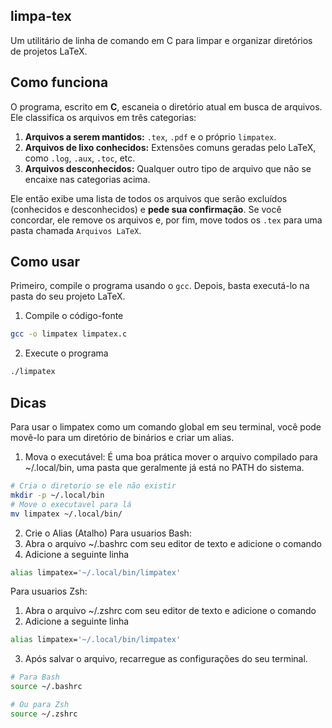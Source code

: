 ## limpa-tex
Um utilitário de linha de comando em C para limpar e organizar diretórios de projetos LaTeX.

## Como funciona
O programa, escrito em **C**, escaneia o diretório atual em busca de arquivos. Ele classifica os arquivos em três categorias:

1.  **Arquivos a serem mantidos:** `.tex`, `.pdf` e o próprio `limpatex`.
2.  **Arquivos de lixo conhecidos:** Extensões comuns geradas pelo LaTeX, como `.log`, `.aux`, `.toc`, etc.
3.  **Arquivos desconhecidos:** Qualquer outro tipo de arquivo que não se encaixe nas categorias acima.

Ele então exibe uma lista de todos os arquivos que serão excluídos (conhecidos e desconhecidos) e **pede sua confirmação**. Se você concordar, ele remove os arquivos e, por fim, move todos os `.tex` para uma pasta chamada `Arquivos LaTeX`.

## Como usar
Primeiro, compile o programa usando o `gcc`. Depois, basta executá-lo na pasta do seu projeto LaTeX.

1. Compile o código-fonte
```bash
gcc -o limpatex limpatex.c
```

2. Execute o programa
```bash
./limpatex
```

## Dicas
Para usar o limpatex como um comando global em seu terminal, você pode movê-lo para um diretório de binários e criar um alias.

1. Mova o executável:
É uma boa prática mover o arquivo compilado para ~/.local/bin, uma pasta que geralmente já está no PATH do sistema.

```bash
# Cria o diretorio se ele não existir
mkdir -p ~/.local/bin
# Move o executavel para lá
mv limpatex ~/.local/bin/
```

2. Crie o Alias (Atalho)
Para usuarios Bash:
  1. Abra o arquivo ~/.bashrc com seu editor de texto e adicione o comando
  2. Adicione a seguinte linha
  ```bash
  alias limpatex='~/.local/bin/limpatex'
  ```

Para usuarios Zsh:
  1. Abra o arquivo ~/.zshrc com seu editor de texto e adicione o comando
  2. Adicione a seguinte linha
  ```bash
  alias limpatex='~/.local/bin/limpatex'
  ```

3. Após salvar o arquivo, recarregue as configurações do seu terminal.
```bash
# Para Bash
source ~/.bashrc

# Ou para Zsh
source ~/.zshrc
```
